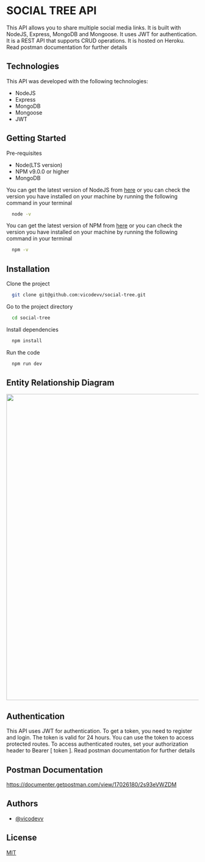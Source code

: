 # SOCIAL TREE API
This API allows you to share multiple social media links. It is built with NodeJS, Express, MongoDB and Mongoose. It uses JWT for authentication. It is a REST API that supports CRUD operations. It is hosted on Heroku. Read postman documentation for further details

## Technologies
This API was developed with the following technologies:
- NodeJS
- Express
- MongoDB
- Mongoose
- JWT

## Getting Started
Pre-requisites
- Node(LTS version)
- NPM v9.0.0 or higher
- MongoDB

You can get the latest version of NodeJS from [here](https://nodejs.org/en/download/) or you can check the version you have installed on your machine by running the following command in your terminal
```bash
  node -v
```

You can get the latest version of NPM from [here](https://www.npmjs.com/get-npm) or you can check the version you have installed on your machine by running the following command in your terminal
```bash
  npm -v
```

## Installation
Clone the project

```bash
  git clone git@github.com:vicodevv/social-tree.git
```

Go to the project directory

```bash
  cd social-tree
```

Install dependencies

```bash
  npm install
```

Run the code

```bash
  npm run dev
```

## Entity Relationship Diagram
<img src="https://user-images.githubusercontent.com/55485439/236048256-26eadb25-8e5b-4559-9b36-c013f64f3850.png" width=800>

## Authentication
This API uses JWT for authentication. To get a token, you need to register and login. The token is valid for 24 hours. You can use the token to access protected routes. To access authenticated routes, set your authorization header to Bearer [ token ]. Read postman documentation for further details

## Postman Documentation
https://documenter.getpostman.com/view/17026180/2s93eVWZDM


## Authors

- [@vicodevv](https://www.github.com/vicodevv)

## License

[MIT](https://choosealicense.com/licenses/mit/)

